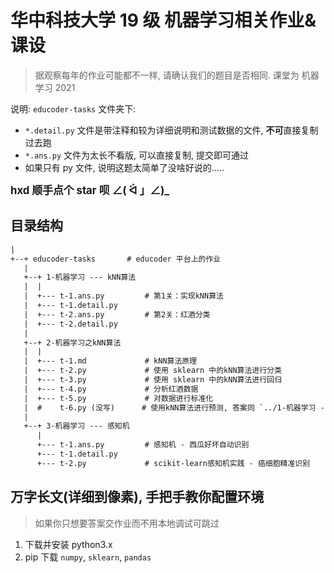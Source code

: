 # 华中科技大学 19 级 机器学习相关作业&课设

> 据观察每年的作业可能都不一样, 请确认我们的题目是否相同. 课堂为 机器学习 2021

说明: `educoder-tasks` 文件夹下:

- `*.detail.py` 文件是带注释和较为详细说明和测试数据的文件, **不可**直接复制过去跑
- `*.ans.py` 文件为太长不看版, 可以直接复制, 提交即可通过
- 如果只有 py 文件, 说明这题太简单了没啥好说的.....

**<big>hxd 顺手点个 star 呗 ∠( ᐛ 」∠)\_</big>**

## 目录结构

```txt
|
+--+ educoder-tasks       # educoder 平台上的作业
   |
   +--+ 1-机器学习 --- kNN算法
   |  |
   |  +--- t-1.ans.py         # 第1关：实现kNN算法
   |  +--- t-1.detail.py
   |  +--- t-2.ans.py         # 第2关：红酒分类
   |  +--- t-2.detail.py
   |
   +--+ 2-机器学习之kNN算法
   |  |
   |  +--- t-1.md             # kNN算法原理
   |  +--- t-2.py             # 使用 sklearn 中的kNN算法进行分类
   |  +--- t-3.py             # 使用 sklearn 中的kNN算法进行回归
   |  +--- t-4.py             # 分析红酒数据
   |  +--- t-5.py             # 对数据进行标准化
   |  #    t-6.py (没写)      # 使用kNN算法进行预测, 答案同 `../1-机器学习 --- kNN算法/t-2.ans.py`
   |
   +--+ 3-机器学习 --- 感知机
      |
      +--- t-1.ans.py         # 感知机 - 西瓜好坏自动识别
      +--- t-1.detail.py
      +--- t-2.py             # scikit-learn感知机实践 - 癌细胞精准识别
```

## 万字长文(详细到像素), 手把手教你配置环境

> 如果你只想要答案交作业而不用本地调试可跳过

1. 下载并安装 python3.x
2. pip 下载 `numpy`, `sklearn`, `pandas`
